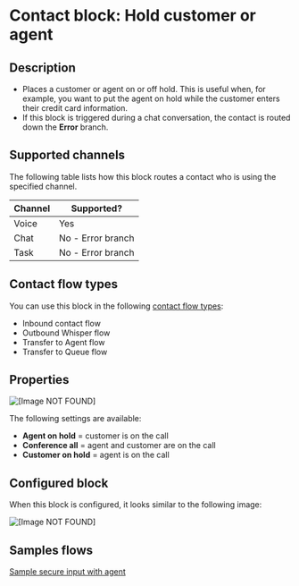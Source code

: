 # Contact block: Hold customer or agent<a name="hold-customer-agent"></a>

## Description<a name="hold-customer-agent-description"></a>
+ Places a customer or agent on or off hold\. This is useful when, for example, you want to put the agent on hold while the customer enters their credit card information\. 
+ If this block is triggered during a chat conversation, the contact is routed down the **Error** branch\.

## Supported channels<a name="hold-customer-agent-channels"></a>

The following table lists how this block routes a contact who is using the specified channel\. 


| Channel | Supported? | 
| --- | --- | 
| Voice | Yes | 
| Chat | No \- Error branch | 
| Task | No \- Error branch | 

## Contact flow types<a name="hold-customer-agent-types"></a>

You can use this block in the following [contact flow types](create-contact-flow.md#contact-flow-types):
+ Inbound contact flow
+ Outbound Whisper flow
+ Transfer to Agent flow 
+ Transfer to Queue flow

## Properties<a name="hold-customer-agent-properties"></a>

![\[Image NOT FOUND\]](http://docs.aws.amazon.com/connect/latest/adminguide/images/hold-customer-or-agent-properties.png)

The following settings are available:
+ **Agent on hold** = customer is on the call
+ **Conference all** = agent and customer are on the call
+ **Customer on hold** = agent is on the call

## Configured block<a name="hold-customer-agent-configured"></a>

When this block is configured, it looks similar to the following image:

![\[Image NOT FOUND\]](http://docs.aws.amazon.com/connect/latest/adminguide/images/hold-customer-or-agent-configured.png)

## Samples flows<a name="hold-customer-agent-samples"></a>

[Sample secure input with agent](sample-secure-input-with-agent.md) 